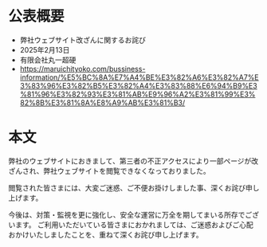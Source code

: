 # 公表概要
- 弊社ウェブサイト改ざんに関するお詫び
- 2025年2月13日
- 有限会社丸一超硬
- https://maruichityoko.com/bussiness-information/%E5%BC%8A%E7%A4%BE%E3%82%A6%E3%82%A7%E3%83%96%E3%82%B5%E3%82%A4%E3%83%88%E6%94%B9%E3%81%96%E3%82%93%E3%81%AB%E9%96%A2%E3%81%99%E3%82%8B%E3%81%8A%E8%A9%AB%E3%81%B3/

# 本文
弊社のウェブサイトにおきまして、第三者の不正アクセスにより一部ページが改ざんされ、弊社ウェブサイトを閲覧できなくなっておりました。

閲覧された皆さまには、大変ご迷惑、ご不便お掛けしました事、深くお詫び申し上げます。

今後は、対策・監視を更に強化し、安全な運営に万全を期してまいる所存でございます。 ご利用いただいている皆さまにおかれましては、ご迷惑およびご心配おかけいたしましたことを、重ねて深くお詫び申し上げます。
